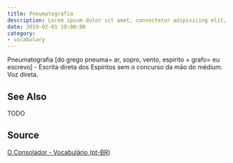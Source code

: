 ```yaml
---
title: Pneumatografia
description: Lorem ipsum dolor sit amet, consectetur adipisicing elit, sed do eiusmod tempor incididunt ut labore et dolore magna aliqua.  TODO
date: 2019-02-01 19:00:00
category:
- vocabulary
---
```


Pneumatografia [do grego pneuma= ar, sopro, vento, espírito + grafo= eu escrevo] - Escrita direta dos Espíritos sem o concurso da mão do médium.
 Voz direta.

## See Also
TODO

## Source
[O Consolador - Vocabulário (pt-BR)](http://www.oconsolador.com.br/linkfixo/vocabulario/principal.html)
